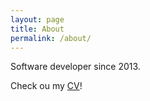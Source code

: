 ```yaml
---
layout: page
title: About
permalink: /about/
---
```


Software developer since 2013.

Check ou my [CV](http://www.cordeiro.tech/cv)!
